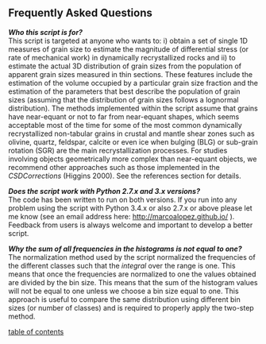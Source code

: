 Frequently Asked Questions
-------------

***Who this script is for?***  
This script is targeted at anyone who wants to: i) obtain a set of single 1D measures of grain size to estimate the magnitude of differential stress (or rate of mechanical work) in dynamically recrystallized rocks and ii) to estimate the actual 3D distribution of grain sizes from the population of apparent grain sizes measured in thin sections. These features include the estimation of the volume occupied by a particular grain size fraction and the estimation of the parameters that best describe the population of grain sizes (assuming that the distribution of grain sizes follows a lognormal distribution). The methods implemented within the script assume that grains have near-equant or not to far from near-equant shapes, which seems acceptable most of the time for some of the most common dynamically recrystallized non-tabular grains in crustal and mantle shear zones such as olivine, quartz, feldspar, calcite or even ice when bulging (BLG) or sub-grain rotation (SGR) are the main recrystallization processes. For studies involving objects geometrically more complex than near-equant objects, we recommend other approaches such as those implemented in the *CSDCorrections* (Higgins 2000). See the references section for details.

***Does the script work with Python 2.7.x and 3.x versions?***  
The code has been written to run on both versions. If you run into any problem using the script with Python 3.4.x or also 2.7.x or above please let me know (see an email address here: http://marcoalopez.github.io/ ). Feedback from users is always welcome and important to develop a better script.

***Why the sum of all frequencies in the histograms is not equal to one?***  
The normalization method used by the script normalized the frequencies of the different classes such that the *integral* over the range is one. This means that once the frequencies are normalized to one the values obtained are divided by the bin size. This means that the sum of the histogram values will not be equal to one unless we choose a bin size equal to one. This approach is useful to compare the same distribution using different bin sizes (or number of classes) and is required to properly apply the two-step method.

[table of contents](https://github.com/marcoalopez/GrainSizeTools/blob/master/DOCS/tableOfContents.md)
